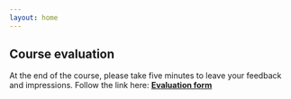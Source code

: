 ```yaml
---
layout: home
---
```


## Course evaluation 
 
At the end of the course, please take five minutes to leave your feedback and impressions.
Follow the link here: [**Evaluation form**](https://docs.google.com/forms/d/e/1FAIpQLSemI_7B5dAMQeC0l59wxr9OUoSc3rZXB_Kf4SOVA0Xxko7pVA/viewform?usp=sf_link)